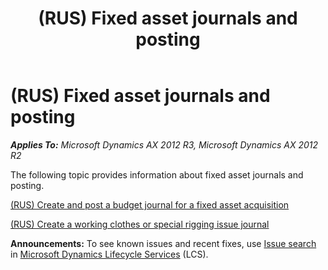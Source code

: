 ﻿---
title: (RUS) Fixed asset journals and posting
TOCTitle: (RUS) Fixed asset journals and posting
ms:assetid: 30d64ec9-b9ec-4a05-bc4b-5fff5cec0479
ms:mtpsurl: https://technet.microsoft.com/en-us/library/JJ665255(v=AX.60)
ms:contentKeyID: 49387343
ms.date: 04/18/2014
mtps_version: v=AX.60
---

# (RUS) Fixed asset journals and posting 


_**Applies To:** Microsoft Dynamics AX 2012 R3, Microsoft Dynamics AX 2012 R2_

The following topic provides information about fixed asset journals and posting.

[(RUS) Create and post a budget journal for a fixed asset acquisition](rus-create-and-post-a-budget-journal-for-a-fixed-asset-acquisition.md)

[(RUS) Create a working clothes or special rigging issue journal](rus-create-a-working-clothes-or-special-rigging-issue-journal.md)

  
**Announcements:** To see known issues and recent fixes, use [Issue search](http://go.microsoft.com/fwlink/?linkid=389258) in [Microsoft Dynamics Lifecycle Services](http://go.microsoft.com/fwlink/?linkid=306505) (LCS).

